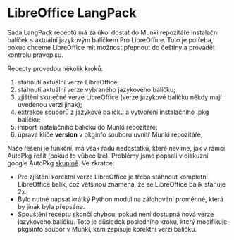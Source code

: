 # LibreOffice LangPack

Sada LangPack receptů má za úkol dostat do Munki repozitáře instalační balíček s aktuální jazykovým balíčkem Pro LibreOffice. Toto je potřeba, pokud chceme  LibreOffice mít možnost přepnout do češtiny a provádět kontrolu pravopisu.

Recepty provedou několik kroků:

1. stáhnutí aktuální verze LibreOffice;
2. stáhnutí aktuální verze vybraného jazykového balíčku;
3. zjištění skutečné verze LibreOffice (verze jazykové balíčku někdy mají uvedenou verzi jinak);
4. extrakce souborů z jazykové balíčku a vytvoření instalačního .pkg balíčku;
5. import instalačního balíčku do Munki repozitáře; 
6. úprava klíče **version** v pkginfo souboru uvnitř Munki repozitáře;

Naše řešení je funkční, má však řadu nedostatků, které nevíme, jak v rámci AutoPkg řešit (pokud to vůbec lze). Problémy jsme popsali v diskuzní google AutoPkg [skupině](https://groups.google.com/forum/#!topic/autopkg-discuss/2MuGE1UHUhs). Ve zkratce:

- Pro zjištění korektní verze LibreOffice je třeba stáhnout kompletní LibreOffice balík, což většinou znamená, že se LibreOffice balík stahuje 2x.
- Bylo nutné napsat krátký Python modul na zálohování proměnné, která by jinak byla přepsána.
- Spouštění receptu skončí chybou, pokud není dostupná nová verze jazykového balíčku. Toto je důsledek posledního kroku, který modifikuje pkgsinfo soubor v Munki, kam zapisuje korektní verzi balíčku.

